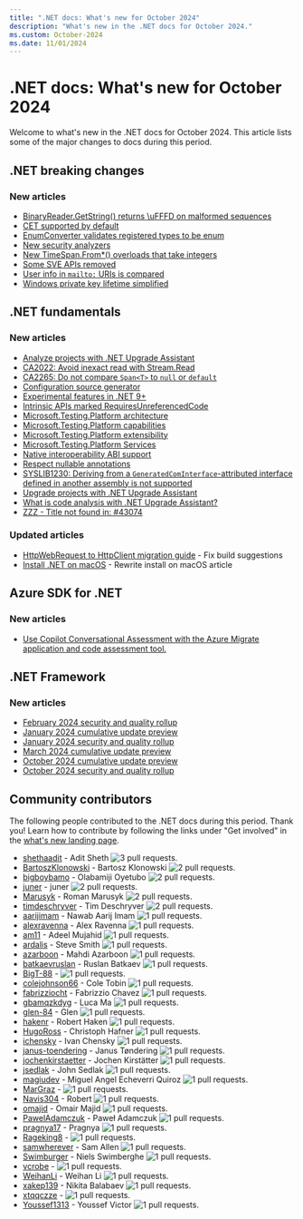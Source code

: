 ```yaml
---
title: ".NET docs: What's new for October 2024"
description: "What's new in the .NET docs for October 2024."
ms.custom: October-2024
ms.date: 11/01/2024
---
```


# .NET docs: What's new for October 2024

Welcome to what's new in the .NET docs for October 2024. This article lists some of the major changes to docs during this period.

## .NET breaking changes

### New articles

- [BinaryReader.GetString() returns \uFFFD on malformed sequences](../core/compatibility/core-libraries/9.0/binaryreader.md)
- [CET supported by default](../core/compatibility/interop/9.0/cet-support.md)
- [EnumConverter validates registered types to be enum](../core/compatibility/core-libraries/9.0/enumconverter.md)
- [New security analyzers](../core/compatibility/windows-forms/9.0/security-analyzers.md)
- [New TimeSpan.From*() overloads that take integers](../core/compatibility/core-libraries/9.0/timespan-from-overloads.md)
- [Some SVE APIs removed](../core/compatibility/jit/9.0/sve-apis.md)
- [User info in `mailto:` URIs is compared](../core/compatibility/networking/8.0/uri-comparison.md)
- [Windows private key lifetime simplified](../core/compatibility/cryptography/9.0/private-key-lifetime.md)

## .NET fundamentals

### New articles

- [Analyze projects with .NET Upgrade Assistant](../core/porting/upgrade-assistant-how-to-analyze.md)
- [CA2022: Avoid inexact read with Stream.Read](../fundamentals/code-analysis/quality-rules/ca2022.md)
- [CA2265: Do not compare `Span<T>` to `null` or `default`](../fundamentals/code-analysis/quality-rules/ca2265.md)
- [Configuration source generator](../core/extensions/configuration-generator.md)
- [Experimental features in .NET 9+](../fundamentals/syslib-diagnostics/experimental-overview.md)
- [Intrinsic APIs marked RequiresUnreferencedCode](../core/deploying/trimming/intrinsic-requiresunreferencedcode-apis.md)
- [Microsoft.Testing.Platform architecture](../core/testing/unit-testing-platform-architecture.md)
- [Microsoft.Testing.Platform capabilities](../core/testing/unit-testing-platform-architecture-capabilities.md)
- [Microsoft.Testing.Platform extensibility](../core/testing/unit-testing-platform-architecture-extensions.md)
- [Microsoft.Testing.Platform Services](../core/testing/unit-testing-platform-architecture-services.md)
- [Native interoperability ABI support](../standard/native-interop/abi-support.md)
- [Respect nullable annotations](../standard/serialization/system-text-json/nullable-annotations.md)
- [SYSLIB1230: Deriving from a `GeneratedComInterface`-attributed interface defined in another assembly is not supported](../fundamentals/syslib-diagnostics/syslib1230.md)
- [Upgrade projects with .NET Upgrade Assistant](../core/porting/upgrade-assistant-how-to-upgrade.md)
- [What is code analysis with .NET Upgrade Assistant?](../core/porting/upgrade-assistant-analyze-overview.md)
- [ZZZ - Title not found in: #43074](../standard/serialization/system-text-json/json-schema-exporter.md)

### Updated articles

- [HttpWebRequest to HttpClient migration guide](../fundamentals/networking/http/httpclient-migrate-from-httpwebrequest.md) - Fix build suggestions
- [Install .NET on macOS](../core/install/macos.md) - Rewrite install on macOS article

## Azure SDK for .NET

### New articles

- [Use Copilot Conversational Assessment with the Azure Migrate application and code assessment tool.](../azure/migration/appcat/visual-studio-copilot.md)

## .NET Framework

### New articles

- [February 2024 security and quality rollup](../framework/release-notes/2024/02-14-february-security-and-quality-rollup.md)
- [January 2024 cumulative update preview](../framework/release-notes/2024/01-23-january-preview-cumulative-update.md)
- [January 2024 security and quality rollup](../framework/release-notes/2024/01-09-january-security-and-quality-rollup.md)
- [March 2024 cumulative update preview](../framework/release-notes/2024/03-26-march-preview-cumulative-update.md)
- [October 2024 cumulative update preview](../framework/release-notes/2024/10-22-october-preview-cumulative-update.md)
- [October 2024 security and quality rollup](../framework/release-notes/2024/10-08-october-security-and-quality-rollup.md)

## Community contributors

The following people contributed to the .NET docs during this period. Thank you! Learn how to contribute by following the links under "Get involved" in the [what's new landing page](index.yml).

- [shethaadit](https://github.com/shethaadit) - Adit Sheth ![3 pull requests.](https://img.shields.io/badge/Merged%20Pull%20Requests-3-green)
- [BartoszKlonowski](https://github.com/BartoszKlonowski) - Bartosz Klonowski ![2 pull requests.](https://img.shields.io/badge/Merged%20Pull%20Requests-2-green)
- [bigboybamo](https://github.com/bigboybamo) - Olabamiji Oyetubo ![2 pull requests.](https://img.shields.io/badge/Merged%20Pull%20Requests-2-green)
- [juner](https://github.com/juner) - juner ![2 pull requests.](https://img.shields.io/badge/Merged%20Pull%20Requests-2-green)
- [Marusyk](https://github.com/Marusyk) - Roman Marusyk ![2 pull requests.](https://img.shields.io/badge/Merged%20Pull%20Requests-2-green)
- [timdeschryver](https://github.com/timdeschryver) - Tim Deschryver ![2 pull requests.](https://img.shields.io/badge/Merged%20Pull%20Requests-2-green)
- [aarijimam](https://github.com/aarijimam) - Nawab Aarij Imam ![1 pull requests.](https://img.shields.io/badge/Merged%20Pull%20Requests-1-green)
- [alexravenna](https://github.com/alexravenna) - Alex Ravenna ![1 pull requests.](https://img.shields.io/badge/Merged%20Pull%20Requests-1-green)
- [am11](https://github.com/am11) - Adeel Mujahid ![1 pull requests.](https://img.shields.io/badge/Merged%20Pull%20Requests-1-green)
- [ardalis](https://github.com/ardalis) - Steve Smith ![1 pull requests.](https://img.shields.io/badge/Merged%20Pull%20Requests-1-green)
- [azarboon](https://github.com/azarboon) - Mahdi Azarboon ![1 pull requests.](https://img.shields.io/badge/Merged%20Pull%20Requests-1-green)
- [batkaevruslan](https://github.com/batkaevruslan) - Ruslan Batkaev ![1 pull requests.](https://img.shields.io/badge/Merged%20Pull%20Requests-1-green)
- [BigT-88](https://github.com/BigT-88) -  ![1 pull requests.](https://img.shields.io/badge/Merged%20Pull%20Requests-1-green)
- [colejohnson66](https://github.com/colejohnson66) - Cole Tobin ![1 pull requests.](https://img.shields.io/badge/Merged%20Pull%20Requests-1-green)
- [fabrizziocht](https://github.com/fabrizziocht) - Fabrizzio Chavez ![1 pull requests.](https://img.shields.io/badge/Merged%20Pull%20Requests-1-green)
- [gbamqzkdyg](https://github.com/gbamqzkdyg) - Luca Ma ![1 pull requests.](https://img.shields.io/badge/Merged%20Pull%20Requests-1-green)
- [glen-84](https://github.com/glen-84) - Glen ![1 pull requests.](https://img.shields.io/badge/Merged%20Pull%20Requests-1-green)
- [hakenr](https://github.com/hakenr) - Robert Haken ![1 pull requests.](https://img.shields.io/badge/Merged%20Pull%20Requests-1-green)
- [HugoRoss](https://github.com/HugoRoss) - Christoph Hafner ![1 pull requests.](https://img.shields.io/badge/Merged%20Pull%20Requests-1-green)
- [ichensky](https://github.com/ichensky) - Ivan Chensky ![1 pull requests.](https://img.shields.io/badge/Merged%20Pull%20Requests-1-green)
- [janus-toendering](https://github.com/janus-toendering) - Janus Tøndering ![1 pull requests.](https://img.shields.io/badge/Merged%20Pull%20Requests-1-green)
- [jochenkirstaetter](https://github.com/jochenkirstaetter) - Jochen Kirstätter ![1 pull requests.](https://img.shields.io/badge/Merged%20Pull%20Requests-1-green)
- [jsedlak](https://github.com/jsedlak) - John Sedlak ![1 pull requests.](https://img.shields.io/badge/Merged%20Pull%20Requests-1-green)
- [magiudev](https://github.com/magiudev) - Miguel Angel Echeverri Quiroz ![1 pull requests.](https://img.shields.io/badge/Merged%20Pull%20Requests-1-green)
- [MarGraz](https://github.com/MarGraz) -  ![1 pull requests.](https://img.shields.io/badge/Merged%20Pull%20Requests-1-green)
- [Navis304](https://github.com/Navis304) - Robert ![1 pull requests.](https://img.shields.io/badge/Merged%20Pull%20Requests-1-green)
- [omajid](https://github.com/omajid) - Omair Majid ![1 pull requests.](https://img.shields.io/badge/Merged%20Pull%20Requests-1-green)
- [PawelAdamczuk](https://github.com/PawelAdamczuk) - Paweł Adamczuk ![1 pull requests.](https://img.shields.io/badge/Merged%20Pull%20Requests-1-green)
- [pragnya17](https://github.com/pragnya17) - Pragnya ![1 pull requests.](https://img.shields.io/badge/Merged%20Pull%20Requests-1-green)
- [Rageking8](https://github.com/Rageking8) -  ![1 pull requests.](https://img.shields.io/badge/Merged%20Pull%20Requests-1-green)
- [samwherever](https://github.com/samwherever) - Sam Allen ![1 pull requests.](https://img.shields.io/badge/Merged%20Pull%20Requests-1-green)
- [Swimburger](https://github.com/Swimburger) - Niels Swimberghe ![1 pull requests.](https://img.shields.io/badge/Merged%20Pull%20Requests-1-green)
- [vcrobe](https://github.com/vcrobe) -  ![1 pull requests.](https://img.shields.io/badge/Merged%20Pull%20Requests-1-green)
- [WeihanLi](https://github.com/WeihanLi) - Weihan Li ![1 pull requests.](https://img.shields.io/badge/Merged%20Pull%20Requests-1-green)
- [xakep139](https://github.com/xakep139) - Nikita Balabaev ![1 pull requests.](https://img.shields.io/badge/Merged%20Pull%20Requests-1-green)
- [xtqqczze](https://github.com/xtqqczze) -  ![1 pull requests.](https://img.shields.io/badge/Merged%20Pull%20Requests-1-green)
- [Youssef1313](https://github.com/Youssef1313) - Youssef Victor ![1 pull requests.](https://img.shields.io/badge/Merged%20Pull%20Requests-1-green)
